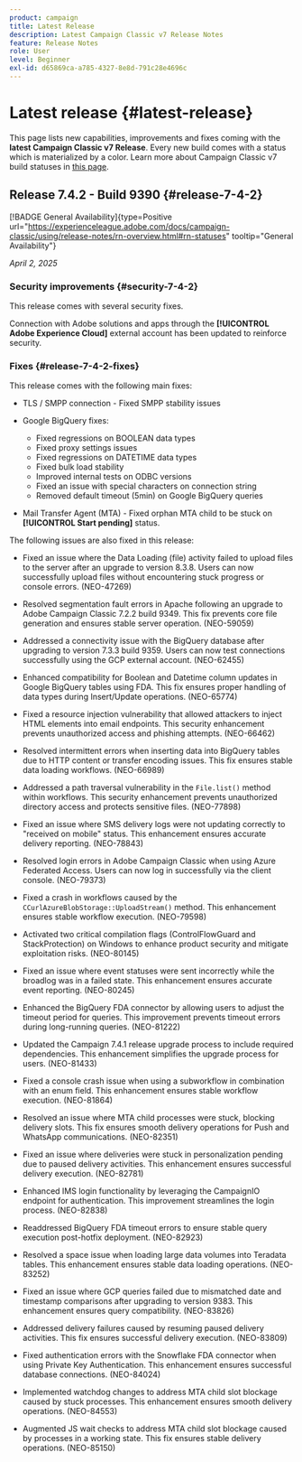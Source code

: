 ```yaml
---
product: campaign
title: Latest Release
description: Latest Campaign Classic v7 Release Notes
feature: Release Notes
role: User
level: Beginner
exl-id: d65869ca-a785-4327-8e8d-791c28e4696c
---
```

# Latest release {#latest-release}

This page lists new capabilities, improvements and fixes coming with the **latest Campaign Classic v7 Release**. Every new build comes with a status which is materialized by a color. Learn more about Campaign Classic v7 build statuses in [this page](rn-overview.md). 

## Release 7.4.2 - Build 9390 {#release-7-4-2}

[!BADGE General Availability]{type=Positive url="https://experienceleague.adobe.com/docs/campaign-classic/using/release-notes/rn-overview.html#rn-statuses" tooltip="General Availability"}

_April 2, 2025_  

<!--
### Compatibility updates {#comp-7-4-2}

This release comes with the following compatibility updates:

* JQuery library update: fixes multiple UI issues (reports, web apps)
* PostgreSQL 15 and 16

--> 

### Security improvements {#security-7-4-2}

This release comes with several security fixes.

Connection with Adobe solutions and apps through the **[!UICONTROL Adobe Experience Cloud]** external account has been updated to reinforce security.

### Fixes {#release-7-4-2-fixes}

This release comes with the following main fixes:

* TLS / SMPP connection - Fixed SMPP stability issues

* Google BigQuery fixes:

    * Fixed regressions on BOOLEAN data types
    * Fixed proxy settings issues
    * Fixed regressions on DATETIME data types
    * Fixed bulk load stability
    * Improved internal tests on ODBC versions
    * Fixed an issue with special characters on connection string
    * Removed default timeout (5min) on Google BigQuery queries

* Mail Transfer Agent (MTA) - Fixed orphan MTA child to be stuck on **[!UICONTROL Start pending]** status.

The following issues are also fixed in this release:

* Fixed an issue where the Data Loading (file) activity failed to upload files to the server after an upgrade to version 8.3.8. Users can now successfully upload files without encountering stuck progress or console errors. (NEO-47269)

* Resolved segmentation fault errors in Apache following an upgrade to Adobe Campaign Classic 7.2.2 build 9349. This fix prevents core file generation and ensures stable server operation. (NEO-59059)

* Addressed a connectivity issue with the BigQuery database after upgrading to version 7.3.3 build 9359. Users can now test connections successfully using the GCP external account. (NEO-62455)

* Enhanced compatibility for Boolean and Datetime column updates in Google BigQuery tables using FDA. This fix ensures proper handling of data types during Insert/Update operations. (NEO-65774)

* Fixed a resource injection vulnerability that allowed attackers to inject HTML elements into email endpoints. This security enhancement prevents unauthorized access and phishing attempts. (NEO-66462)

* Resolved intermittent errors when inserting data into BigQuery tables due to HTTP content or transfer encoding issues. This fix ensures stable data loading workflows. (NEO-66989)

* Addressed a path traversal vulnerability in the `File.list()` method within workflows. This security enhancement prevents unauthorized directory access and protects sensitive files. (NEO-77898)

* Fixed an issue where SMS delivery logs were not updating correctly to "received on mobile" status. This enhancement ensures accurate delivery reporting. (NEO-78843)

* Resolved login errors in Adobe Campaign Classic when using Azure Federated Access. Users can now log in successfully via the client console. (NEO-79373)

* Fixed a crash in workflows caused by the `CCurlAzureBlobStorage::UploadStream()` method. This enhancement ensures stable workflow execution. (NEO-79598)

* Activated two critical compilation flags (ControlFlowGuard and StackProtection) on Windows to enhance product security and mitigate exploitation risks. (NEO-80145)

* Fixed an issue where event statuses were sent incorrectly while the broadlog was in a failed state. This enhancement ensures accurate event reporting. (NEO-80245)

* Enhanced the BigQuery FDA connector by allowing users to adjust the timeout period for queries. This improvement prevents timeout errors during long-running queries. (NEO-81222)

* Updated the Campaign 7.4.1 release upgrade process to include required dependencies. This enhancement simplifies the upgrade process for users. (NEO-81433)

* Fixed a console crash issue when using a subworkflow in combination with an enum field. This enhancement ensures stable workflow execution. (NEO-81864)

* Resolved an issue where MTA child processes were stuck, blocking delivery slots. This fix ensures smooth delivery operations for Push and WhatsApp communications. (NEO-82351)

* Fixed an issue where deliveries were stuck in personalization pending due to paused delivery activities. This enhancement ensures successful delivery execution. (NEO-82781)

* Enhanced IMS login functionality by leveraging the CampaignIO endpoint for authentication. This improvement streamlines the login process. (NEO-82838)

* Readdressed BigQuery FDA timeout errors to ensure stable query execution post-hotfix deployment. (NEO-82923)

* Resolved a space issue when loading large data volumes into Teradata tables. This enhancement ensures stable data loading operations. (NEO-83252)

* Fixed an issue where GCP queries failed due to mismatched date and timestamp comparisons after upgrading to version 9383. This enhancement ensures query compatibility. (NEO-83826)

* Addressed delivery failures caused by resuming paused delivery activities. This fix ensures successful delivery execution. (NEO-83809)

* Fixed authentication errors with the Snowflake FDA connector when using Private Key Authentication. This enhancement ensures successful database connections. (NEO-84024)

* Implemented watchdog changes to address MTA child slot blockage caused by stuck processes. This enhancement ensures smooth delivery operations. (NEO-84553)

* Augmented JS wait checks to address MTA child slot blockage caused by processes in a working state. This fix ensures stable delivery operations. (NEO-85150)